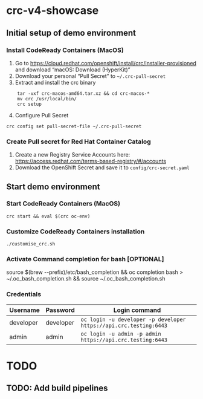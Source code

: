# crc-v4-showcase

## Initial setup of demo environment

### Install CodeReady Containers (MacOS)
1. Go to https://cloud.redhat.com/openshift/install/crc/installer-provisioned and download “macOS: Download (HyperKit)”
2. Download your personal “Pull Secret” to `~/.crc-pull-secret`
3. Extract and install the crc binary
```
    tar -vxf crc-macos-amd64.tar.xz && cd crc-macos-*
    mv crc /usr/local/bin/
    crc setup
```
4. Configure Pull Secret
```
crc config set pull-secret-file ~/.crc-pull-secret 
```

### Create Pull secret for Red Hat Container Catalog
1. Create a new Registry Service Accounts here: https://access.redhat.com/terms-based-registry/#/accounts
2. Download the OpenShift Secret and save it to `config/crc-secret.yaml`

## Start demo environment

### Start CodeReady Containers (MacOS)
```
crc start && eval $(crc oc-env)
```

### Customize CodeReady Containers installation
```
./customise_crc.sh
```

### Activate Command completion for bash [OPTIONAL]
source $(brew --prefix)/etc/bash_completion && oc completion bash > ~/.oc_bash_completion.sh && source ~/.oc_bash_completion.sh

### Credentials

| Username      | Password      | Login command |
| ------------- | ------------- | ------------- |
| developer     | developer     | `oc login -u developer -p developer https://api.crc.testing:6443` 
| admin         | admin         | `oc login -u admin -p admin https://api.crc.testing:6443` |



# TODO

## TODO: Add build pipelines
